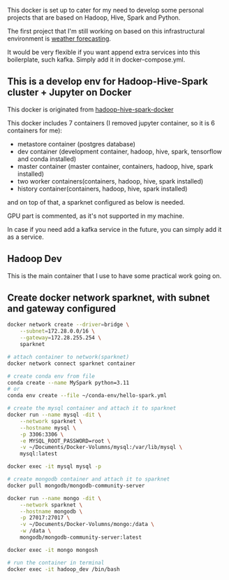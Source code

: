This docker is set up to cater for my need to develop some personal projects that are based on Hadoop, Hive, Spark and Python.

The first project that I'm still working on based on this infrastructural environment is [weather forecasting](https://github.com/james-wukong/python-weather).

It would be very flexible if you want append extra services into this boilerplate, such kafka. Simply add it in docker-compose.yml.

## This is a develop env for Hadoop-Hive-Spark cluster + Jupyter on Docker

This docker is originated from [hadoop-hive-spark-docker](https://github.com/myamafuj/hadoop-hive-spark-docker)

This docker includes 7 containers (I removed jupyter container, so it is 6 containers for me):

- metastore container (postgres database)
- dev container (development container, hadoop, hive, spark, tensorflow and conda installed)
- master container (master container, containers, hadoop, hive, spark installed)
- two worker containers(containers, hadoop, hive, spark installed)
- history container(containers, hadoop, hive, spark installed)

and on top of that, a sparknet configured as below is needed. 

GPU part is commented, as it's not supported in my machine.

In case if you need add a kafka service in the future, you can simply add it as a service.

## Hadoop Dev

This is the main container that I use to have some practical work going on.

## Create docker network sparknet, with subnet and gateway configured

```sh
docker network create --driver=bridge \
    --subnet=172.28.0.0/16 \
    --gateway=172.28.255.254 \
    sparknet
```

```sh
# attach container to network(sparknet)
docker network connect sparknet container
```

```sh
# create conda env from file
conda create --name MySpark python=3.11
# or
conda env create --file ~/conda-env/hello-spark.yml
```

```sh
# create the mysql container and attach it to sparknet
docker run --name mysql -dit \
    --network sparknet \
    --hostname mysql \
    -p 3306:3306 \
    -e MYSQL_ROOT_PASSWORD=root \
    -v ~/Documents/Docker-Volumns/mysql:/var/lib/mysql \
    mysql:latest

docker exec -it mysql mysql -p
```

```sh
# create mongodb container and attach it to sparknet
docker pull mongodb/mongodb-community-server

docker run --name mongo -dit \
    --network sparknet \
    --hostname mongodb \
    -p 27017:27017 \
    -v ~/Documents/Docker-Volumns/mongo:/data \
    -w /data \
    mongodb/mongodb-community-server:latest

docker exec -it mongo mongosh
```

```sh
# run the container in terminal
docker exec -it hadoop_dev /bin/bash
```